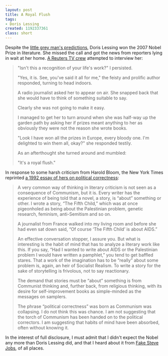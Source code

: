 ```yaml
---
layout: post
title: A Royal Flush
tags:
- Doris Lessing
created: 1192337361
class: short
---
```

Despite the [little grey man's predictions](/node/343), Doris Lessing won the 2007 Nobel Prize in literature.  She missed the call and got the news from reporters lying in wait at her home.  [A Reuters TV crew](http://www.reuters.com/article/reutersEdge/idUSL1363610220071014?pageNumber=1&sp=true) attempted to interview her:

> "Isn't this a recognition of your life's work?" I persisted.
> 
> "Yes, it is. See, you've said it all for me," the feisty and prolific author responded, turning to head indoors.<!--break-->
>
> A radio journalist asked her to appear on air. She snapped back that she would have to think of something suitable to say.
>
> Clearly she was not going to make it easy.
>
> I managed to get her to turn around when she was half-way up the garden path by asking her if prizes meant anything to her as obviously they were not the reason she wrote books.
>
> "Look I have won all the prizes in Europe, every bloody one. I'm delighted to win them all, okay?" she responded testily.
>
> As an afterthought she turned around and mumbled:
>
>"It's a royal flush."

In response to some harsh criticism from Harold Bloom, the
New York Times reprinted [a 1992 essay of hers on political correctness](http://www.nytimes.com/2007/10/13/opinion/13lessing.html?_r=2&oref=slogin&oref=slogin):

> A very common way of thinking in literary criticism is not seen as a consequence of Communism, but it is. Every writer has the experience of being told that a novel, a story, is “about” something or other. I wrote a story, “The Fifth Child,” which was at once pigeonholed as being about the Palestinian problem, genetic research, feminism, anti-Semitism and so on.
>
> A journalist from France walked into my living room and before she had even sat down said, “Of course ‘The Fifth Child’ is about AIDS.”
>
> An effective conversation stopper, I assure you. But what is interesting is the habit of mind that has to analyze a literary work like this. If you say, “Had I wanted to write about AIDS or the Palestinian problem I would have written a pamphlet,” you tend to get baffled stares. That a work of the imagination has to be “really” about some problem is, again, an heir of Socialist Realism. To write a story for the sake of storytelling is frivolous, not to say reactionary.
>
> The demand that stories must be “about” something is from Communist thinking and, further back, from religious thinking, with its desire for self-improvement books as simple-minded as the messages on samplers.
>
> The phrase “political correctness” was born as Communism was collapsing. I do not think this was chance. I am not suggesting that the torch of Communism has been handed on to the political correctors. I am suggesting that habits of mind have been absorbed, often without knowing it.

In the interest of full disclosure, I must admit that I didn't expect the Nobel any more than Doris Lessing did, and that I heard about it from [Fake Steve Jobs](http://fakesteve.blogspot.com/2007/10/doris-lessing-on-political-correctness.html), of all places.
